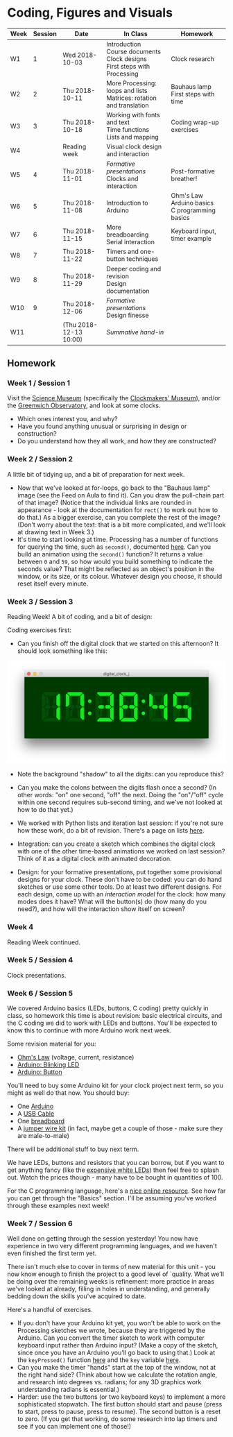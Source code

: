 # Coding, Figures and Visuals

| Week | Session | Date | In Class | Homework |
| ---  | ---     | ---  | ---      | ---      |
|  W1 | 1 | Wed 2018-10-03 | Introduction<BR>Course documents<BR>Clock designs<BR>First steps with Processing | Clock research |
|  W2 | 2 | Thu 2018-10-11 | More Processing: loops and lists<BR>Matrices: rotation and translation | Bauhaus lamp<BR>First steps with time |
|  W3 | 3 | Thu 2018-10-18 | Working with fonts and text<BR>Time functions<BR>Lists and mapping | Coding wrap-up exercises |
|  W4 |   | Reading week | Visual clock design and interaction |
|  W5 | 4 | Thu 2018-11-01 | *Formative presentations*<BR>Clocks and interaction | Post-formative breather! |
|  W6 | 5 | Thu 2018-11-08 | Introduction to Arduino | Ohm's Law<BR>Arduino basics<BR>C programming basics |
|  W7 | 6 | Thu 2018-11-15 | More breadboarding<BR>Serial interaction | Keyboard input, timer example |
|  W8 | 7 | Thu 2018-11-22 | Timers and one-button techniques | |
|  W9 | 8 | Thu 2018-11-29 | Deeper coding and revision<BR>Design documentation | |
| W10 | 9 | Thu 2018-12-06 | *Formative presentations*<BR>Design finesse | |
| W11 |   | (Thu 2018-12-13 10:00) | *Summative hand-in* | |

## Homework

### Week 1 / Session 1

Visit the [Science Museum](https://www.sciencemuseum.org.uk/) (specifically the [Clockmakers' Museum](https://www.sciencemuseum.org.uk/see-and-do/clockmakers-museum)), and/or the [Greenwich Observatory](https://www.rmg.co.uk/royal-observatory), and look at some clocks.

- Which ones interest you, and why?
- Have you found anything unusual or surprising in design or construction?
- Do you understand how they all work, and how they are constructed?

### Week 2 / Session 2

A little bit of tidying up, and a bit of preparation for next week.

- Now that we've looked at for-loops, go back to the "Bauhaus lamp" image (see the Feed on Aula to find it). Can you draw the pull-chain part of that image? (Notice that the individual links are rounded in appearance - look at the documentation for `rect()` to work out how to do that.) As a bigger exercise, can you complete the rest of the image? (Don't worry about the text: that is a bit more complicated, and we'll look at drawing text in Week 3.)
- It's time to start looking at time. Processing has a number of functions for querying the time, such as `second()`, documented [here](https://py.processing.org/reference/second.html). Can you build an animation using the `second()` function? It returns a value between `0` and `59`, so how would you build something to indicate the seconds value? That might be reflected as an object's position in the window, or its size, or its colour. Whatever design you choose, it should reset itself every minute.

### Week 3 / Session 3

Reading Week! A bit of coding, and a bit of design:

Coding exercises first:

- Can you finish off the digital clock that we started on this afternoon? It should look something like this:

![Digital Clock](https://raw.githubusercontent.com/codezoners/USE18103/master/images/clock.png)

- Note the background "shadow" to all the digits: can you reproduce this?
  
- Can you make the colons between the digits flash once a second? (In other words: "on" one second, "off" the next. Doing the "on"/"off" cycle within one second requires sub-second timing, and we've not looked at how to do that yet.)

- We worked with Python lists and iteration last session: if you're not sure how these work, do a bit of revision. There's a page on lists [here](https://www.w3schools.com/python/python_lists.asp).

- Integration: can you create a sketch which combines the digital clock with one of the other time-based animations we worked on last session? Think of it as a digital clock with animated decoration.

- Design: for your formative presentations, put together some provisional designs for your clock. These don't have to be coded: you can do hand sketches or use some other tools. Do at least two different designs. For each design, come up with an *interaction model* for the clock: how many modes does it have? What will the button(s) do (how many do you need?), and how will the interaction show itself on screen?

### Week 4

Reading Week continued.

### Week 5 / Session 4

Clock presentations.

### Week 6 / Session 5

We covered Arduino basics (LEDs, buttons, C coding) pretty quickly in class, so homework this time is about revision: basic electrical circuits, and the C coding we did to work with LEDs and buttons. You'll be expected to know this to continue with more Arduino work next week.

Some revision material for you:

- [Ohm's Law](https://learn.sparkfun.com/tutorials/voltage-current-resistance-and-ohms-law/all) (voltage, current, resistance)
- [Arduino: Blinking LED](https://www.instructables.com/id/Arduino-Blinking-LED/)
- [Arduino: Button](https://www.arduino.cc/en/Tutorial/Button)

You'll need to buy some Arduino kit for your clock project next term, so you might as well do that now. You should buy:

- One [Arduino](https://uk.rs-online.com/web/p/processor-microcontroller-development-kits/7154081/)
- A [USB Cable](https://www.amazon.co.uk/dp/B00P0FO1P0/)
- One [breadboard](https://uk.rs-online.com/web/p/breadboards/1029147/)
- A [jumper wire kit](https://uk.rs-online.com/web/p/products/7916463/) (in fact, maybe get a couple of those - make sure they are male-to-male)

There will be additional stuff to buy next term.

We have LEDs, buttons and resistors that you can borrow, but if you want to get anything fancy (like the [expensive white LEDs](https://uk.rs-online.com/web/c/displays-optoelectronics/leds-led-accessories/visible-leds/)) then feel free to splash out. Watch the prices though - many have to be bought in quantities of 100.

For the C programming language, here's a [nice online resource](https://www.learn-c.org/). See how far you can get through the "Basics" section. I'll be assuming you've worked through these examples next week!

### Week 7 / Session 6

Well done on getting through the session yesterday! You now have experience in two very different programming languages, and we haven't even finished the first term yet.

There isn't much else to cover in terms of new material for this unit - you now know enough to finish the project to a good level of `quality. What we'll be doing over the remaining weeks is refinement: more practice in areas we've looked at already, filling in holes in understanding, and generally bedding down the skills you've acquired to date.

Here's a handful of exercises.

- If you don't have your Arduino kit yet, you won't be able to work on the Processing sketches we wrote, because they are triggered by the Arduino. Can you convert the timer sketch to work with computer keyboard input rather than Arduino input? (Make a copy of the sketch, since once you have an Arduino you'll go back to using that.) Look at the `keyPressed()` function [here](https://py.processing.org/reference/keyPressed.html) and the `key` variable [here](https://py.processing.org/reference/key.html).
- Can you make the timer "hands" start at the top of the window, not at the right hand side? (Think about how we calculate the rotation angle, and research into degrees vs. radians; for any 3D graphics work understanding radians is essential.)
- Harder: use the two buttons (or two keyboard keys) to implement a more sophisticated stopwatch. The first button should start and pause (press to start, press to pause, press to resume). The second button is a reset to zero. (If you get that working, do some research into lap timers and see if you can implement one of those!)
